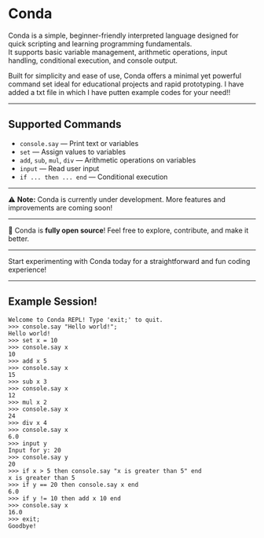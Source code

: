 # Conda

Conda is a simple, beginner-friendly interpreted language designed for quick scripting and learning programming fundamentals.  
It supports basic variable management, arithmetic operations, input handling, conditional execution, and console output.

Built for simplicity and ease of use, Conda offers a minimal yet powerful command set ideal for educational projects and rapid prototyping.
I have added a txt file in which I have putten example codes for your need!!

---

## Supported Commands

- `console.say` — Print text or variables  
- `set` — Assign values to variables  
- `add`, `sub`, `mul`, `div` — Arithmetic operations on variables  
- `input` — Read user input  
- `if ... then ... end` — Conditional execution  

---

⚠️ **Note:** Conda is currently under development. More features and improvements are coming soon!

---

🚀 Conda is **fully open source**! Feel free to explore, contribute, and make it better.

---

Start experimenting with Conda today for a straightforward and fun coding experience!

---

## Example Session!

```plaintext
Welcome to Conda REPL! Type 'exit;' to quit.
>>> console.say "Hello world!";
Hello world!
>>> set x = 10
>>> console.say x
10
>>> add x 5
>>> console.say x
15
>>> sub x 3
>>> console.say x
12
>>> mul x 2
>>> console.say x
24
>>> div x 4
>>> console.say x
6.0
>>> input y
Input for y: 20
>>> console.say y
20
>>> if x > 5 then console.say "x is greater than 5" end
x is greater than 5
>>> if y == 20 then console.say x end
6.0
>>> if y != 10 then add x 10 end
>>> console.say x
16.0
>>> exit;
Goodbye!

